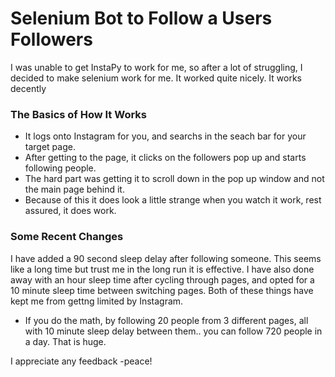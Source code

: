 # Selenium Bot to Follow a Users Followers

I was unable to get InstaPy to work for me, so after a lot of struggling, I decided to make selenium work for me. It worked quite nicely. It works decently


### The Basics of How It Works

* It logs onto Instagram for you, and searchs in the seach bar for your target page. 
* After getting to the page, it clicks on the followers pop up and starts following people.
* The hard part was getting it to scroll down in the pop up window and not the main page behind it.
* Because of this it does look a little strange when you watch it work, rest assured, it does work.

### Some Recent Changes
  I have added a 90 second sleep delay after following someone. This seems like a long time but trust me in the long run it is effective.
  I have also done away with an hour sleep time after cycling through pages, and opted for a 10 minute sleep time between switching pages.
  Both of these things have kept me from gettng limited by Instagram.
* If you do the math, by following 20 people  from 3 different pages, all with 10 minute sleep delay between them.. you can follow 720 people in a day.
    That is huge.





I appreciate any feedback -peace!
